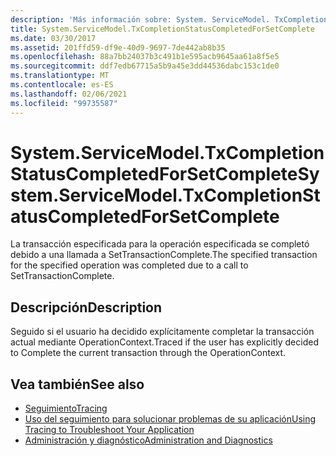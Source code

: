 ```yaml
---
description: 'Más información sobre: System. ServiceModel. TxCompletionStatusCompletedForSetComplete'
title: System.ServiceModel.TxCompletionStatusCompletedForSetComplete
ms.date: 03/30/2017
ms.assetid: 201ffd59-df9e-40d9-9697-7de442ab8b35
ms.openlocfilehash: 88a7bb24037b3c491b1e595acb9645aa61a8f5e5
ms.sourcegitcommit: ddf7edb67715a5b9a45e3dd44536dabc153c1de0
ms.translationtype: MT
ms.contentlocale: es-ES
ms.lasthandoff: 02/06/2021
ms.locfileid: "99735587"
---
```

# <a name="systemservicemodeltxcompletionstatuscompletedforsetcomplete"></a><span data-ttu-id="fed1a-103">System.ServiceModel.TxCompletionStatusCompletedForSetComplete</span><span class="sxs-lookup"><span data-stu-id="fed1a-103">System.ServiceModel.TxCompletionStatusCompletedForSetComplete</span></span>

<span data-ttu-id="fed1a-104">La transacción especificada para la operación especificada se completó debido a una llamada a SetTransactionComplete.</span><span class="sxs-lookup"><span data-stu-id="fed1a-104">The specified transaction for the specified operation was completed due to a call to SetTransactionComplete.</span></span>  
  
## <a name="description"></a><span data-ttu-id="fed1a-105">Descripción</span><span class="sxs-lookup"><span data-stu-id="fed1a-105">Description</span></span>  

 <span data-ttu-id="fed1a-106">Seguido si el usuario ha decidido explícitamente completar la transacción actual mediante OperationContext.</span><span class="sxs-lookup"><span data-stu-id="fed1a-106">Traced if the user has explicitly decided to Complete the current transaction through the OperationContext.</span></span>  
  
## <a name="see-also"></a><span data-ttu-id="fed1a-107">Vea también</span><span class="sxs-lookup"><span data-stu-id="fed1a-107">See also</span></span>

- [<span data-ttu-id="fed1a-108">Seguimiento</span><span class="sxs-lookup"><span data-stu-id="fed1a-108">Tracing</span></span>](index.md)
- [<span data-ttu-id="fed1a-109">Uso del seguimiento para solucionar problemas de su aplicación</span><span class="sxs-lookup"><span data-stu-id="fed1a-109">Using Tracing to Troubleshoot Your Application</span></span>](using-tracing-to-troubleshoot-your-application.md)
- [<span data-ttu-id="fed1a-110">Administración y diagnóstico</span><span class="sxs-lookup"><span data-stu-id="fed1a-110">Administration and Diagnostics</span></span>](../index.md)
